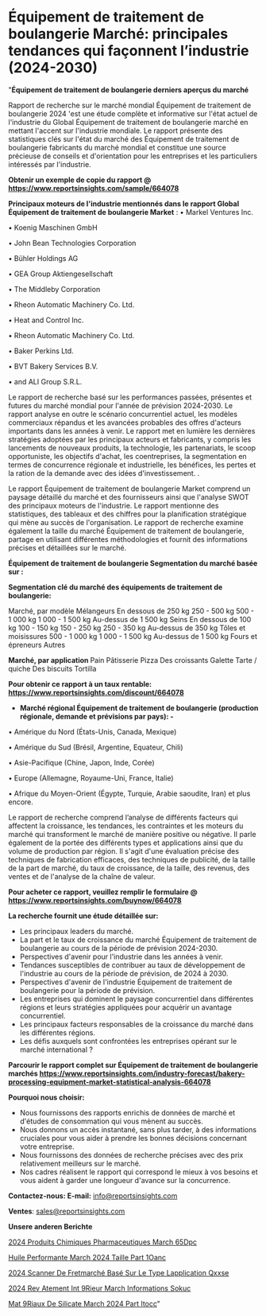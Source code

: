 # Équipement de traitement de boulangerie Marché: principales tendances qui façonnent l’industrie (2024-2030)

"<strong>Équipement de traitement de boulangerie derniers aperçus du marché</strong>

Rapport de recherche sur le marché mondial Équipement de traitement de boulangerie 2024 'est une étude complète et informative sur l'état actuel de l'industrie du Global Équipement de traitement de boulangerie marché en mettant l'accent sur l'industrie mondiale. Le rapport présente des statistiques clés sur l'état du marché des Équipement de traitement de boulangerie fabricants du marché mondial et constitue une source précieuse de conseils et d'orientation pour les entreprises et les particuliers intéressés par l'industrie.

<strong>Obtenir un exemple de copie du rapport @ <a href=https://www.reportsinsights.com/sample/664078>https://www.reportsinsights.com/sample/664078</a></strong>

<strong>Principaux moteurs de l'industrie mentionnés dans le rapport Global Équipement de traitement de boulangerie Market</strong> :
• Markel Ventures Inc.

• Koenig Maschinen GmbH

• John Bean Technologies Corporation

• Bühler Holdings AG

• GEA Group Aktiengesellschaft

• The Middleby Corporation

• Rheon Automatic Machinery Co. Ltd.

• Heat and Control Inc.

• Rheon Automatic Machinery Co. Ltd.

• Baker Perkins Ltd.

• BVT Bakery Services B.V.

• and ALI Group S.R.L.

Le rapport de recherche basé sur les performances passées, présentes et futures du marché mondial pour l'année de prévision 2024-2030. Le rapport analyse en outre le scénario concurrentiel actuel, les modèles commerciaux répandus et les avancées probables des offres d'acteurs importants dans les années à venir. Le rapport met en lumière les dernières stratégies adoptées par les principaux acteurs et fabricants, y compris les lancements de nouveaux produits, la technologie, les partenariats, le scoop opportuniste, les objectifs d'achat, les coentreprises, la segmentation en termes de concurrence régionale et industrielle, les bénéfices, les pertes et la ration de la demande avec des idées d'investissement. .

Le rapport Équipement de traitement de boulangerie Market comprend un paysage détaillé du marché et des fournisseurs ainsi que l'analyse SWOT des principaux moteurs de l'industrie. Le rapport mentionne des statistiques, des tableaux et des chiffres pour la planification stratégique qui mène au succès de l'organisation. Le rapport de recherche examine également la taille du marché Équipement de traitement de boulangerie, partage en utilisant différentes méthodologies et fournit des informations précises et détaillées sur le marché.

<strong>Équipement de traitement de boulangerie Segmentation du marché basée sur :</strong>

<strong> Segmentation clé du marché des équipements de traitement de boulangerie: </strong>

Marché, par modèle
Mélangeurs
En dessous de 250 kg
250 - 500 kg
500 - 1 000 kg
1 000 - 1 500 kg
Au-dessus de 1 500 kg
Seins
En dessous de 100 kg
100 - 150 kg
150 - 250 kg
250 - 350 kg
Au-dessus de 350 kg
Tôles et moisissures
500 - 1 000 kg
1 000 - 1 500 kg
Au-dessus de 1 500 kg
Fours et épreneurs
Autres

<strong> Marché, par application </strong>
Pain
Pâtisserie
Pizza
Des croissants
Galette
Tarte / quiche
Des biscuits
Tortilla

<strong>Pour obtenir ce rapport à un taux rentable: <a href=https://www.reportsinsights.com/discount/664078>https://www.reportsinsights.com/discount/664078</a></strong>
<ul>
  <li><strong>Marché régional Équipement de traitement de boulangerie (production régionale, demande et prévisions par pays): -</strong></li>
</ul>
• Amérique du Nord (États-Unis, Canada, Mexique)

• Amérique du Sud (Brésil, Argentine, Equateur, Chili)

• Asie-Pacifique (Chine, Japon, Inde, Corée)

• Europe (Allemagne, Royaume-Uni, France, Italie)

• Afrique du Moyen-Orient (Égypte, Turquie, Arabie saoudite, Iran) et plus encore.

Le rapport de recherche comprend l’analyse de différents facteurs qui affectent la croissance, les tendances, les contraintes et les moteurs du marché qui transforment le marché de manière positive ou négative. Il parle également de la portée des différents types et applications ainsi que du volume de production par région. Il s'agit d'une évaluation précise des techniques de fabrication efficaces, des techniques de publicité, de la taille de la part de marché, du taux de croissance, de la taille, des revenus, des ventes et de l'analyse de la chaîne de valeur.

<strong>Pour acheter ce rapport, veuillez remplir le formulaire @   <a href=https://www.reportsinsights.com/buynow/664078>https://www.reportsinsights.com/buynow/664078</a></strong>

<strong>La recherche fournit une étude détaillée sur:</strong>
<ul>
  <li>Les principaux leaders du marché.</li>
  <li>La part et le taux de croissance du marché Équipement de traitement de boulangerie au cours de la période de prévision 2024-2030.</li>
  <li>Perspectives d'avenir pour l'industrie dans les années à venir.</li>
  <li>Tendances susceptibles de contribuer au taux de développement de l'industrie au cours de la période de prévision, de 2024 à 2030.</li>
  <li>Perspectives d'avenir de l'industrie Équipement de traitement de boulangerie pour la période de prévision.</li>
  <li>Les entreprises qui dominent le paysage concurrentiel dans différentes régions et leurs stratégies appliquées pour acquérir un avantage concurrentiel.</li>
  <li>Les principaux facteurs responsables de la croissance du marché dans les différentes régions.</li>
  <li>Les défis auxquels sont confrontées les entreprises opérant sur le marché international ?</li>
</ul>

<strong>Parcourir le rapport complet sur Équipement de traitement de boulangerie marchés <a href=https://www.reportsinsights.com/industry-forecast/bakery-processing-equipment-market-statistical-analysis-664078>https://www.reportsinsights.com/industry-forecast/bakery-processing-equipment-market-statistical-analysis-664078</a></strong>

<strong>Pourquoi nous choisir:</strong>
<ul>
  <li>Nous fournissons des rapports enrichis de données de marché et d'études de consommation qui vous mènent au succès.</li>
  <li>Nous donnons un accès instantané, sans plus tarder, à des informations cruciales pour vous aider à prendre les bonnes décisions concernant votre entreprise.</li>
  <li>Nous fournissons des données de recherche précises avec des prix relativement meilleurs sur le marché.</li>
  <li>Nos cadres réalisent le rapport qui correspond le mieux à vos besoins et vous aident à garder une longueur d'avance sur la concurrence.</li>
</ul>
<strong>Contactez-nous:
</strong><strong>E-mail:</strong> <a href=mailto:info@reportsinsights.com>info@reportsinsights.com</a>

<strong>Ventes</strong>: <a href=mailto:sales@reportsinsights.com>sales@reportsinsights.com</a>

<strong>Unsere anderen Berichte</strong>

<a href=https://www.linkedin.com/pulse/2024-produits-chimiques-pharmaceutiques-march%C3%A9-65dpc/>2024 Produits Chimiques Pharmaceutiques March 65Dpc</a>

<a href=https://www.linkedin.com/pulse/huile-performante-march%C3%A9-2024-taille-part-1oanc/>Huile Performante March 2024 Taille Part 1Oanc</a>

<a href=https://www.linkedin.com/pulse/2024-scanner-de-fretmarché-basé-sur-le-type-lapplication-qxxse/>2024 Scanner De Fretmarché Basé Sur Le Type Lapplication Qxxse</a>

<a href=https://www.linkedin.com/pulse/2024-rev%C3%AAtement-int%C3%A9rieur-march%C3%A9-informations-sokuc/>2024 Rev Atement Int 9Rieur March Informations Sokuc</a>

<a href=https://www.linkedin.com/pulse/mat%C3%A9riaux-de-silicate-march%C3%A9-2024-part-itocc/>Mat 9Riaux De Silicate March 2024 Part Itocc</a>"
